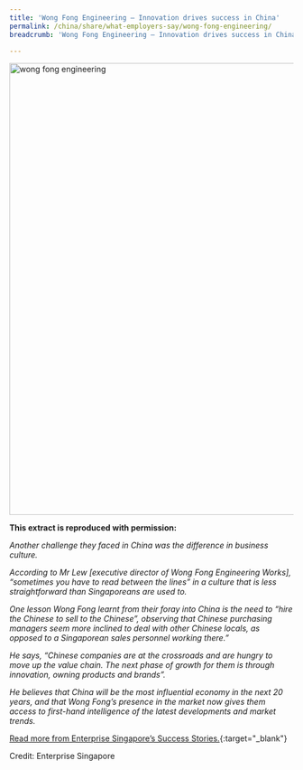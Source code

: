 ```yaml
---
title: 'Wong Fong Engineering – Innovation drives success in China'
permalink: /china/share/what-employers-say/wong-fong-engineering/
breadcrumb: 'Wong Fong Engineering – Innovation drives success in China'

---
```



<img src="\images\china-employers\wong-fong-engineering.jpg" alt="wong fong engineering" style="width:800px;" />

**This extract is reproduced with permission:**

*Another challenge they faced in China was the difference in business culture.*

*According to Mr Lew [executive director of Wong Fong Engineering Works], “sometimes you have to read between the lines” in a culture that is less straightforward than Singaporeans are used to.*

*One lesson Wong Fong learnt from their foray into China is the need to “hire the Chinese to sell to the Chinese”, observing that Chinese purchasing managers seem more inclined to deal with other Chinese locals, as opposed to a Singaporean sales personnel working there.”*

*He says, “Chinese companies are at the crossroads and are hungry to move up the value chain. The next phase of growth for them is through innovation, owning products and brands”.*

*He believes that China will be the most influential economy in the next 20 years, and that Wong Fong’s presence in the market now gives them access to first-hand intelligence of the latest developments and market trends.*

[Read more from Enterprise Singapore’s Success Stories.](https://ie.enterprisesg.gov.sg/Venture-Overseas/Browse-By-Market/Asia-Pacific/China/Success-Stories/cs/Success-Stories/Innovation-drives-success-in-China){:target="_blank"}

Credit: Enterprise Singapore